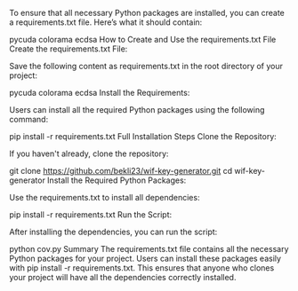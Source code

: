 To ensure that all necessary Python packages are installed, you can create a requirements.txt file. Here’s what it should contain:

pycuda
colorama
ecdsa
How to Create and Use the requirements.txt File
Create the requirements.txt File:

Save the following content as requirements.txt in the root directory of your project:

pycuda
colorama
ecdsa
Install the Requirements:

Users can install all the required Python packages using the following command:


pip install -r requirements.txt
Full Installation Steps
Clone the Repository:

If you haven't already, clone the repository:


git clone https://github.com/bekli23/wif-key-generator.git
cd wif-key-generator
Install the Required Python Packages:

Use the requirements.txt to install all dependencies:

pip install -r requirements.txt
Run the Script:

After installing the dependencies, you can run the script:


python cov.py
Summary
The requirements.txt file contains all the necessary Python packages for your project.
Users can install these packages easily with pip install -r requirements.txt.
This ensures that anyone who clones your project will have all the dependencies correctly installed.
